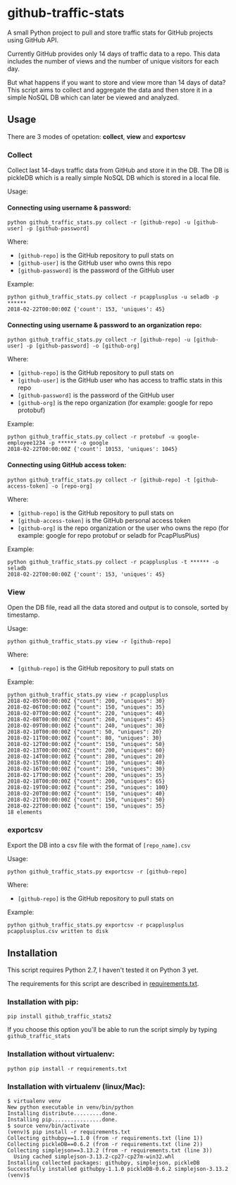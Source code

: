 # github-traffic-stats
A small Python project to pull and store traffic stats for GitHub projects using GitHub API.

Currently GitHub provides only 14 days of traffic data to a repo. This data includes the number of views and the number of unique visitors for each day. 

But what happens if you want to store and view more than 14 days of data?
This script aims to collect and aggregate the data and then store it in a simple NoSQL DB which can later be viewed and analyzed.

## Usage ##

There are 3 modes of opetation: **collect**, **view** and **exportcsv**

### Collect ###

Collect last 14-days traffic data from GitHub and store it in the DB. The DB is pickleDB which is a really simple NoSQL DB which is stored in a local file.

Usage:

#### Connecting using username & password: ####

`python github_traffic_stats.py collect -r [github-repo] -u [github-user] -p [github-password]`

Where:
 - `[github-repo]` is the GitHub repository to pull stats on
 - `[github-user]` is the GitHub user who owns this repo
 - `[github-password]` is the password of the GitHub user

Example:

```
python github_traffic_stats.py collect -r pcapplusplus -u seladb -p ******
2018-02-22T00:00:00Z {'count': 153, 'uniques': 45}
```


#### Connecting using username & password to an organization repo: ####

`python github_traffic_stats.py collect -r [github-repo] -u [github-user] -p [github-password] -o [github-org]`

Where:
 - `[github-repo]` is the GitHub repository to pull stats on
 - `[github-user]` is the GitHub user who has access to traffic stats in this repo
 - `[github-password]` is the password of the GitHub user
 - `[github-org]` is the repo organization (for example: google for repo protobuf)

Example:

```
python github_traffic_stats.py collect -r protobuf -u google-employee1234 -p ****** -o google
2018-02-22T00:00:00Z {'count': 10153, 'uniques': 1045}
```


#### Connecting using GitHub access token: ####

`python github_traffic_stats.py collect -r [github-repo] -t [github-access-token] -o [repo-org]`

Where:
 - `[github-repo]` is the GitHub repository to pull stats on
 - `[github-access-token]` is the GitHub personal access token
 - `[github-org]` is the repo organization or the user who owns the repo (for example: google for repo protobuf or seladb for PcapPlusPlus)

Example:

```
python github_traffic_stats.py collect -r pcapplusplus -t ****** -o seladb
2018-02-22T00:00:00Z {'count': 153, 'uniques': 45}
```


### View ###
 
 Open the DB file, read all the data stored and output is to console, sorted by timestamp.
 
 Usage:
 
 `python github_traffic_stats.py view -r [github-repo]`
 
 Where:
 - `[github-repo]` is the GitHub repository to pull stats on

Example:
```
python github_traffic_stats.py view -r pcapplusplus
2018-02-05T00:00:00Z {"count": 200, "uniques": 30}
2018-02-06T00:00:00Z {"count": 150, "uniques": 35}
2018-02-07T00:00:00Z {"count": 220, "uniques": 40}
2018-02-08T00:00:00Z {"count": 260, "uniques": 45}
2018-02-09T00:00:00Z {"count": 240, "uniques": 30}
2018-02-10T00:00:00Z {"count": 50, "uniques": 20}
2018-02-11T00:00:00Z {"count": 80, "uniques": 30}
2018-02-12T00:00:00Z {"count": 150, "uniques": 50}
2018-02-13T00:00:00Z {"count": 200, "uniques": 60}
2018-02-14T00:00:00Z {"count": 280, "uniques": 20}
2018-02-15T00:00:00Z {"count": 100, "uniques": 40}
2018-02-16T00:00:00Z {"count": 250, "uniques": 30}
2018-02-17T00:00:00Z {"count": 200, "uniques": 35}
2018-02-18T00:00:00Z {"count": 200, "uniques": 65}
2018-02-19T00:00:00Z {"count": 250, "uniques": 100}
2018-02-20T00:00:00Z {"count": 150, "uniques": 40}
2018-02-21T00:00:00Z {"count": 150, "uniques": 50}
2018-02-22T00:00:00Z {"count": 150, "uniques": 35}
18 elements
```

### exportcsv ###

Export the DB into a csv file with the format of `[repo_name].csv`

Usage:
 
 `python github_traffic_stats.py exportcsv -r [github-repo]`
 
 Where:
 - `[github-repo]` is the GitHub repository to pull stats on

Example:
```
python github_traffic_stats.py exportcsv -r pcapplusplus
pcapplusplus.csv written to disk
```

## Installation ##

This script requires Python 2.7, I haven't tested it on Python 3 yet.

The requirements for this script are described in [requirements.txt](https://github.com/seladb/github-traffic-stats/blob/master/requirements.txt).

### Installation with pip: ###
```
pip install github_traffic_stats2
```
If you choose this option you'll be able to run the script simply by typing `github_traffic_stats`

### Installation without virtualenv: ###
```
python pip install -r requirements.txt
```

### Installation with virtualenv (linux/Mac): ###
```
$ virtualenv venv
New python executable in venv/bin/python
Installing distribute.........done.
Installing pip................done.
$ source venv/bin/activate
(venv)$ pip install -r requirements.txt
Collecting githubpy==1.1.0 (from -r requirements.txt (line 1))
Collecting pickleDB==0.6.2 (from -r requirements.txt (line 2))
Collecting simplejson==3.13.2 (from -r requirements.txt (line 3))
  Using cached simplejson-3.13.2-cp27-cp27m-win32.whl
Installing collected packages: githubpy, simplejson, pickleDB
Successfully installed githubpy-1.1.0 pickleDB-0.6.2 simplejson-3.13.2
(venv)$
```
